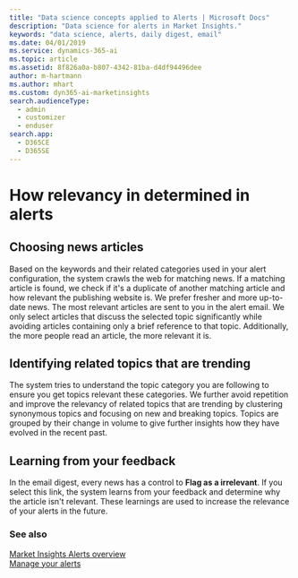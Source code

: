 ```yaml
---
title: "Data science concepts applied to Alerts | Microsoft Docs"
description: "Data science for alerts in Market Insights."
keywords: "data science, alerts, daily digest, email"
ms.date: 04/01/2019
ms.service: dynamics-365-ai
ms.topic: article
ms.assetid: 8f826a0a-b807-4342-81ba-d4df94496dee
author: m-hartmann
ms.author: mhart
ms.custom: dyn365-ai-marketinsights
search.audienceType: 
  - admin
  - customizer
  - enduser
search.app: 
  - D365CE
  - D365SE
---
```


# How relevancy in determined in alerts

## Choosing news articles

Based on the keywords and their related categories used in your alert configuration, the system crawls the web for matching news. If a matching article is found, we check if it's a duplicate of another matching article and how relevant the publishing website is. We prefer fresher and more up-to-date news. The most relevant articles are sent to you in the alert email. We only select articles that discuss the selected topic significantly while avoiding articles containing only a brief reference to that topic. Additionally, the more people read an article, the more relevant it is.

## Identifying related topics that are trending

The system tries to understand the topic category you are following to ensure you get topics relevant these categories. We further avoid repetition and improve the relevancy of related topics that are trending by clustering synonymous topics and focusing on new and breaking topics. Topics are grouped by their change in volume to give further insights how they have evolved in the recent past.

## Learning from your feedback

In the email digest, every news has a control to **Flag as a irrelevant**. If you select this link, the system learns from your feedback and determine why the article isn't relevant. These learnings are used to increase the relevance of your alerts in the future.

### See also
[Market Insights Alerts overview](alerts-overview.md)    
[Manage your alerts](alerts-management.md)